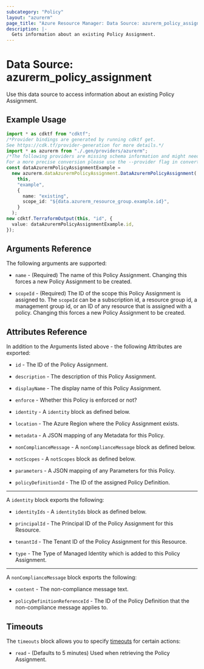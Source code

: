 ```yaml
---
subcategory: "Policy"
layout: "azurerm"
page_title: "Azure Resource Manager: Data Source: azurerm_policy_assignment"
description: |-
  Gets information about an existing Policy Assignment.
---
```


# Data Source: azurerm\_policy\_assignment

Use this data source to access information about an existing Policy Assignment.

## Example Usage

```typescript
import * as cdktf from "cdktf";
/*Provider bindings are generated by running cdktf get.
See https://cdk.tf/provider-generation for more details.*/
import * as azurerm from "./.gen/providers/azurerm";
/*The following providers are missing schema information and might need manual adjustments to synthesize correctly: azurerm.
For a more precise conversion please use the --provider flag in convert.*/
const dataAzurermPolicyAssignmentExample =
  new azurerm.dataAzurermPolicyAssignment.DataAzurermPolicyAssignment(
    this,
    "example",
    {
      name: "existing",
      scope_id: "${data.azurerm_resource_group.example.id}",
    }
  );
new cdktf.TerraformOutput(this, "id", {
  value: dataAzurermPolicyAssignmentExample.id,
});

```

## Arguments Reference

The following arguments are supported:

*   `name` - (Required) The name of this Policy Assignment. Changing this forces a new Policy Assignment to be created.

*   `scopeId` - (Required) The ID of the scope this Policy Assignment is assigned to. The `scopeId` can be a subscription id, a resource group id, a management group id, or an ID of any resource that is assigned with a policy. Changing this forces a new Policy Assignment to be created.

## Attributes Reference

In addition to the Arguments listed above - the following Attributes are exported:

*   `id` - The ID of the Policy Assignment.

*   `description` - The description of this Policy Assignment.

*   `displayName` - The display name of this Policy Assignment.

*   `enforce` - Whether this Policy is enforced or not?

*   `identity` - A `identity` block as defined below.

*   `location` - The Azure Region where the Policy Assignment exists.

*   `metadata` - A JSON mapping of any Metadata for this Policy.

*   `nonComplianceMessage` - A `nonComplianceMessage` block as defined below.

*   `notScopes` - A `notScopes` block as defined below.

*   `parameters` - A JSON mapping of any Parameters for this Policy.

*   `policyDefinitionId` - The ID of the assigned Policy Definition.

***

A `identity` block exports the following:

*   `identityIds` - A `identityIds` block as defined below.

*   `principalId` - The Principal ID of the Policy Assignment for this Resource.

*   `tenantId` - The Tenant ID of the Policy Assignment for this Resource.

*   `type` - The Type of Managed Identity which is added to this Policy Assignment.

***

A `nonComplianceMessage` block exports the following:

*   `content` - The non-compliance message text.

*   `policyDefinitionReferenceId` - The ID of the Policy Definition that the non-compliance message applies to.

## Timeouts

The `timeouts` block allows you to specify [timeouts](https://www.terraform.io/language/resources/syntax#operation-timeouts) for certain actions:

* `read` - (Defaults to 5 minutes) Used when retrieving the Policy Assignment.
